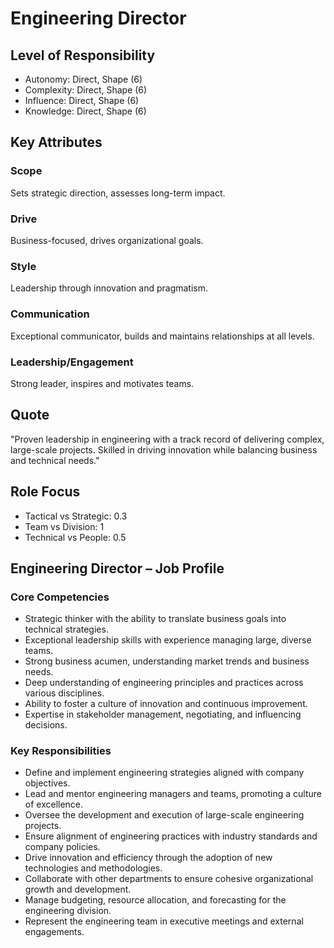 # Engineering Director

## Level of Responsibility
- Autonomy: Direct, Shape (6)
- Complexity: Direct, Shape (6)
- Influence: Direct, Shape (6)
- Knowledge: Direct, Shape (6)

## Key Attributes
### Scope
Sets strategic direction, assesses long-term impact.

### Drive
Business-focused, drives organizational goals.

### Style
Leadership through innovation and pragmatism.

### Communication
Exceptional communicator, builds and maintains relationships at all levels.

### Leadership/Engagement
Strong leader, inspires and motivates teams.

## Quote
"Proven leadership in engineering with a track record of delivering complex, large-scale projects. Skilled in driving innovation while balancing business and technical needs."

## Role Focus
- Tactical vs Strategic: 0.3
- Team vs Division: 1
- Technical vs People: 0.5

## Engineering Director – Job Profile

### Core Competencies
- Strategic thinker with the ability to translate business goals into technical strategies.
- Exceptional leadership skills with experience managing large, diverse teams.
- Strong business acumen, understanding market trends and business needs.
- Deep understanding of engineering principles and practices across various disciplines.
- Ability to foster a culture of innovation and continuous improvement.
- Expertise in stakeholder management, negotiating, and influencing decisions.

### Key Responsibilities
- Define and implement engineering strategies aligned with company objectives.
- Lead and mentor engineering managers and teams, promoting a culture of excellence.
- Oversee the development and execution of large-scale engineering projects.
- Ensure alignment of engineering practices with industry standards and company policies.
- Drive innovation and efficiency through the adoption of new technologies and methodologies.
- Collaborate with other departments to ensure cohesive organizational growth and development.
- Manage budgeting, resource allocation, and forecasting for the engineering division.
- Represent the engineering team in executive meetings and external engagements.